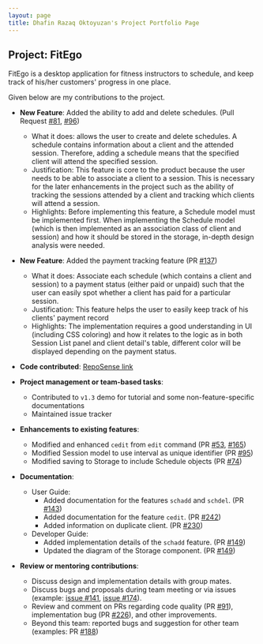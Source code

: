 ```yaml
---
layout: page
title: Dhafin Razaq Oktoyuzan's Project Portfolio Page
---
```


## Project: FitEgo

FitEgo is a desktop application for fitness instructors to schedule, and keep track of his/her customers' progress in one place.

Given below are my contributions to the project.

* **New Feature**: Added the ability to add and delete schedules. (Pull Request [#81](https://github.com/AY2021S1-CS2103T-T13-3/tp/pull/81), [#96](https://github.com/AY2021S1-CS2103T-T13-3/tp/pull/96))
  * What it does: allows the user to create and delete schedules. A schedule contains information about a client and the attended session. Therefore, adding a schedule means that the specified client will attend the specified session. 
  * Justification: This feature is core to the product because the user needs to be able to associate a client to a session. This is necessary for the later enhancements in the project such as the ability of tracking the sessions attended by a client and tracking which clients will attend a session.
  * Highlights: Before implementing this feature, a Schedule model must be implemented first. When implementing the Schedule model (which is then implemented as an association class of client and session) and how it should be stored in the storage, in-depth design analysis were needed.

* **New Feature**: Added the payment tracking feature (PR [#137](https://github.com/AY2021S1-CS2103T-T13-3/tp/pull/137))
  * What it does: Associate each schedule (which contains a client and session) to a payment status (either paid or unpaid) such that the user can easily spot whether a client has paid for a particular session.
  * Justification: This feature helps the user to easily keep track of his clients' payment record
  * Highlights: The implementation requires a good understanding in UI (including CSS coloring) and how it relates to the logic as in both Session List panel and client detail's table, different color will be displayed depending on the payment status.

* **Code contributed**: [RepoSense link](https://nus-cs2103-ay2021s1.github.io/tp-dashboard/#breakdown=true&search=&sort=groupTitle&sortWithin=title&since=2020-08-14&timeframe=commit&mergegroup=&groupSelect=groupByRepos&checkedFileTypes=docs~functional-code~test-code~other&tabOpen=true&tabType=authorship&tabAuthor=dhafinrazaq&tabRepo=AY2021S1-CS2103T-T13-3%2Ftp%5Bmaster%5D&authorshipIsMergeGroup=false&authorshipFileTypes=test-code)

* **Project management or team-based tasks**:
  * Contributed to `v1.3` demo for tutorial and some non-feature-specific documentations
  * Maintained issue tracker

* **Enhancements to existing features**:
  * Modified and enhanced `cedit` from `edit` command (PR [#53](https://github.com/AY2021S1-CS2103T-T13-3/tp/pull/53), [\#165](https://github.com/AY2021S1-CS2103T-T13-3/tp/pull/165))
  * Modified Session model to use interval as unique identifier (PR [#95](https://github.com/AY2021S1-CS2103T-T13-3/tp/pull/95))
  * Modified saving to Storage to include Schedule objects (PR [#74](https://github.com/AY2021S1-CS2103T-T13-3/tp/pull/74))

* **Documentation**:
  * User Guide:
    * Added documentation for the features `schadd` and `schdel`. (PR [\#143](https://github.com/AY2021S1-CS2103T-T13-3/tp/pull/143))
    * Added documentation for the feature `cedit`. (PR [\#242](https://github.com/AY2021S1-CS2103T-T13-3/tp/pull/242))
    * Added information on duplicate client. (PR [\#230](https://github.com/AY2021S1-CS2103T-T13-3/tp/pull/230))
  * Developer Guide:
    * Added implementation details of the `schadd` feature. (PR [\#149](https://github.com/AY2021S1-CS2103T-T13-3/tp/pull/149))
    * Updated the diagram of the Storage component. (PR [\#149](https://github.com/AY2021S1-CS2103T-T13-3/tp/pull/149))

* **Review or mentoring contributions**:
  * Discuss design and implementation details with group mates.
  * Discuss bugs and proposals during team meeting or via issues (example: [issue \#141](https://github.com/AY2021S1-CS2103T-T13-3/tp/issues/141), [issue \#174](https://github.com/AY2021S1-CS2103T-T13-3/tp/issues/174)).
  * Review and comment on PRs regarding code quality (PR [#91](https://github.com/AY2021S1-CS2103T-T13-3/tp/pull/91)), implementation bug (PR [#226](https://github.com/AY2021S1-CS2103T-T13-3/tp/pull/226)), and other improvements.
  * Beyond this team: reported bugs and suggestion for other team (examples: PR [#188](https://github.com/AY2021S1-CS2103T-W17-3/tp/issues/188))
  
